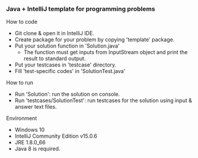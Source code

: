 ### Java + IntelliJ template for programming problems

 How to code
- Git clone & open it in IntelliJ IDE.
- Create package for your problem by copying 'template' package.
- Put your solution function in 'Solution.java'
  - The function must get inputs from InputStream object and print the result to standard output.
- Put your testcases in 'testcase' directory.
- Fill 'test-specific codes' in 'SolutionTest.java'


How to run
- Run 'Solution': run the solution on console.
- Run 'testcases/SolutionTest': run testcases for the solution using input & answer text files.


Environment
- Windows 10
- IntelliJ Community Edition v15.0.6
- JRE 1.8.0_66
 - Java 8 is required.
